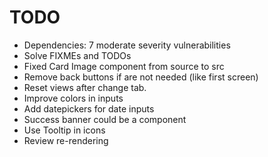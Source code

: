 # TODO

- Dependencies: 7 moderate severity vulnerabilities
- Solve FIXMEs and TODOs
- Fixed Card Image component from source to src
- Remove back buttons if are not needed (like first screen)
- Reset views after change tab.
- Improve colors in inputs
- Add datepickers for date inputs
- Success banner could be a component
- Use Tooltip in icons
- Review re-rendering
